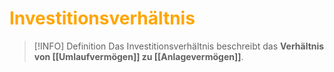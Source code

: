 # <font color = "orange">Investitionsverhältnis</font>
>[!INFO] Definition
>Das Investitionsverhältnis beschreibt das **Verhältnis von [[Umlaufvermögen]] zu [[Anlagevermögen]]**.

